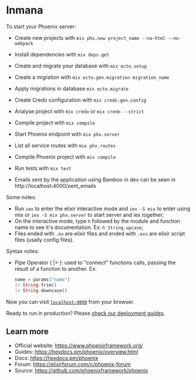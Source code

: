 # Inmana

To start your Phoenix server:

- Create new projects with `mix phx.new project_name --no-html --no-webpack`
- Install dependencies with `mix deps.get`
- Create and migrate your database with `mix ecto.setup`
- Create a migration with `mix ecto.gen.migration migration_name`
- Apply migrations in database `mix ecto.migrate`
- Create Credo configuration with `mix credo.gen.config`
- Analyse project with `mix credo` or `mix credo --strict`
- Compile project with `mix compile`
- Start Phoenix endpoint with `mix phx.server`
- List all service routes with `mix phx.routes`
- Compile Phoenix project with `mix compile`
- Run tests with `mix test`

- Emails sent by the application using Bamboo in dev can be seen in http://localhost:4000/sent_emails

Some notes:

- Run `iex` to enter the elixir interactive mode and `iex -S mix` to enter using mix or `iex -S mix phx.server` to start server and iex together;
- On the interactive mode, type `h` followed by the module and function name to see it's documentation. Ex: `h String.upcase`;
- Files ended with `.ex` are elixir files and ended with `.exs` are elixir script files (usally config files).

Syntax notes:

- Pipe Operator ( |> ): used to "connect" functions calls, passing the result of a function to another. Ex:
  ```elixir
  name = params["name"]
  |> String.trim()
  |> String.downcase()
  ```

Now you can visit [`localhost:4000`](http://localhost:4000) from your browser.

Ready to run in production? Please [check our deployment guides](https://hexdocs.pm/phoenix/deployment.html).

## Learn more

- Official website: https://www.phoenixframework.org/
- Guides: https://hexdocs.pm/phoenix/overview.html
- Docs: https://hexdocs.pm/phoenix
- Forum: https://elixirforum.com/c/phoenix-forum
- Source: https://github.com/phoenixframework/phoenix
